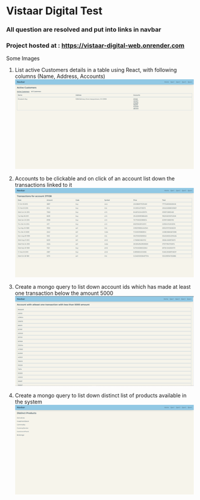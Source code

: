 # Vistaar Digital Test

### All question are resolved and put into links in navbar

### Project hosted at : https://vistaar-digital-web.onrender.com

Some Images

1. List active Customers details in a table using React, with following columns (Name, Address, Accounts)
   ![Que1](https://github.com/AyushBobale/VistaarDigital/blob/main/images/Capture.PNG?raw=True)

2. Accounts to be clickable and on click of an account list down the transactions linked to it
   ![Que2](https://github.com/AyushBobale/VistaarDigital/blob/main/images/Capture1.PNG?raw=True)

3. Create a mongo query to list down account ids which has made at least one transaction below the amount 5000
   ![Que3](https://github.com/AyushBobale/VistaarDigital/blob/main/images/Capture3.PNG?raw=True)

4. Create a mongo query to list down distinct list of products available in the system
   ![Que1](https://github.com/AyushBobale/VistaarDigital/blob/main/images/Capture4.PNG?raw=True)
